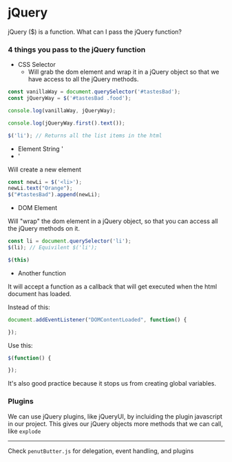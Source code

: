 # jQuery 

jQuery ($) is a function.
What can I pass the jQuery function?

### 4 things you pass to the jQuery function

* CSS Selector
  - Will grab the dom element and wrap it in a jQuery object so that we have access to all the jQuery methods.

```js
const vanillaWay = document.querySelector('#tastesBad');
const jQueryWay = $('#tastesBad .food');

console.log(vanillaWay, jQueryWay);

console.log(jQueryWay.first().text());

$('li'); // Returns all the list items in the html
```

* Element String '<li>'

Will create a new element

```js
const newLi = $('<li>');
newLi.text("Orange"); 
$("#tastesBad").append(newLi);
```

* DOM Element

Will "wrap" the dom element in a jQuery object, so that you can access all the jQuery methods on it.

  ```js
  const li = document.querySelector('li');
  $(li); // Equivilent $('li');

  $(this)
  ```

* Another function

It will accept a function as a callback that will get executed when the html document has loaded. 

Instead of this:

```js
document.addEventListener("DOMContentLoaded", function() {

});
```

Use this:

```js
$(function() {

});
```

It's also good practice because it stops us from creating global variables.


### Plugins

We can use jQuery plugins, like jQueryUI, by incluiding the plugin javascript in our project. This gives our jQuery objects more methods that we can call, like `explode`


---

Check `penutButter.js` for delegation, event handling, and plugins